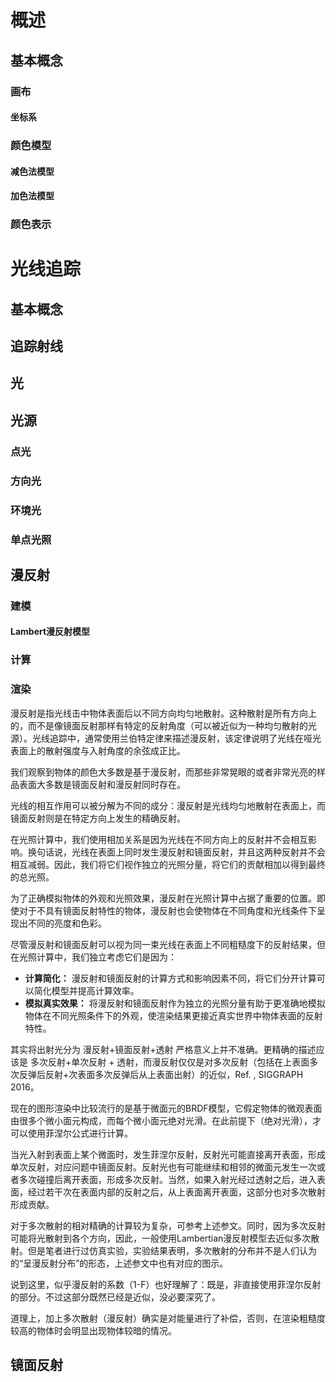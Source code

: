 # 概述

## 基本概念

### 画布

#### 坐标系

### 颜色模型

#### 减色法模型

#### 加色法模型

### 颜色表示

# 光线追踪

## 基本概念

## 追踪射线

## 光

## 光源

### 点光

### 方向光

### 环境光

### 单点光照

## 漫反射

### 建模

#### Lambert漫反射模型

### 计算

### 渲染

漫反射是指光线击中物体表面后以不同方向均匀地散射。这种散射是所有方向上的，而不是像镜面反射那样有特定的反射角度（可以被近似为一种均匀散射的光源）。光线追踪中，通常使用兰伯特定律来描述漫反射，该定律说明了光线在哑光表面上的散射强度与入射角度的余弦成正比。

我们观察到物体的颜色大多数是基于漫反射，而那些非常晃眼的或者非常光亮的样品表面大多数是镜面反射和漫反射同时存在。

光线的相互作用可以被分解为不同的成分：漫反射是光线均匀地散射在表面上，而镜面反射则是在特定方向上发生的精确反射。

在光照计算中，我们使用相加关系是因为光线在不同方向上的反射并不会相互影响。换句话说，光线在表面上同时发生漫反射和镜面反射，并且这两种反射并不会相互减弱。因此，我们将它们视作独立的光照分量，将它们的贡献相加以得到最终的总光照。

为了正确模拟物体的外观和光照效果，漫反射在光照计算中占据了重要的位置。即使对于不具有镜面反射特性的物体，漫反射也会使物体在不同角度和光线条件下呈现出不同的亮度和色彩。

尽管漫反射和镜面反射可以视为同一束光线在表面上不同粗糙度下的反射结果，但在光照计算中，我们独立考虑它们是因为：

- **计算简化：** 漫反射和镜面反射的计算方式和影响因素不同，将它们分开计算可以简化模型并提高计算效率。
- **模拟真实效果：** 将漫反射和镜面反射作为独立的光照分量有助于更准确地模拟物体在不同光照条件下的外观，使渲染结果更接近真实世界中物体表面的反射特性。

其实将出射光分为 漫反射+镜面反射+透射 严格意义上并不准确。更精确的描述应该是 多次反射+单次反射 + 透射，而漫反射仅仅是对多次反射（包括在上表面多次反弹后反射+次表面多次反弹后从上表面出射）的近似，Ref. <Multiple-Scattering Microfacet BSDFs with the Smith Model>, SIGGRAPH 2016。

现在的图形渲染中比较流行的是基于微面元的BRDF模型，它假定物体的微观表面由很多个微小面元构成，而每个微小面元绝对光滑。在此前提下（绝对光滑），才可以使用菲涅尔公式进行计算。

当光入射到表面上某个微面时，发生菲涅尔反射，反射光可能直接离开表面，形成单次反射，对应问题中镜面反射。反射光也有可能继续和相邻的微面元发生一次或者多次碰撞后离开表面，形成多次反射。当然，如果入射光经过透射之后，进入表面，经过若干次在表面内部的反射之后，从上表面离开表面，这部分也对多次散射形成贡献。

对于多次散射的相对精确的计算较为复杂，可参考上述参文。同时，因为多次反射可能将光散射到各个方向，因此，一般使用Lambertian漫反射模型去近似多次散射。但是笔者进行过仿真实验，实验结果表明，多次散射的分布并不是人们认为的“呈漫反射分布”的形态，上述参文中也有对应的图示。

说到这里，似乎漫反射的系数（1-F）也好理解了：既是，非直接使用菲涅尔反射的部分。不过这部分既然已经是近似，没必要深究了。

道理上，加上多次散射（漫反射）确实是对能量进行了补偿，否则，在渲染粗糙度较高的物体时会明显出现物体较暗的情况。

## 镜面反射

